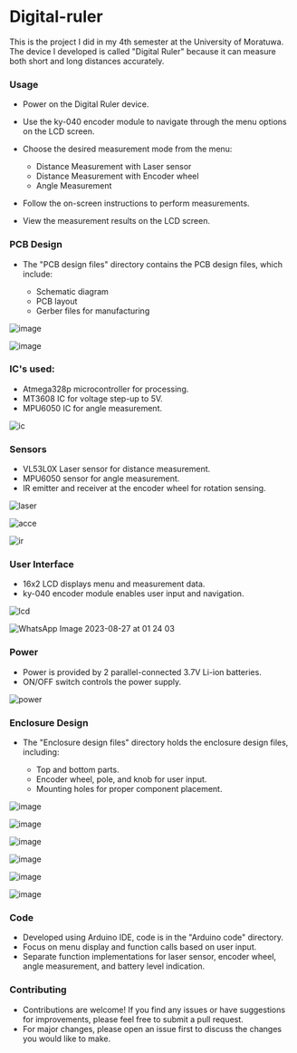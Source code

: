 # Digital-ruler

This is the project I did in my 4th semester at the University of Moratuwa. The device I developed is called "Digital Ruler" because it can measure both short and long distances accurately.

### Usage

- Power on the Digital Ruler device.

- Use the ky-040 encoder module to navigate through the menu options on the LCD screen.

- Choose the desired measurement mode from the menu:
  - Distance Measurement with Laser sensor
  - Distance Measurement with Encoder wheel
  - Angle Measurement
    
- Follow the on-screen instructions to perform measurements.

- View the measurement results on the LCD screen.


### PCB Design
 - The "PCB design files" directory contains the PCB design files, which include:

   - Schematic diagram
   - PCB layout
   - Gerber files for manufacturing

![image](https://github.com/Maliya11/Digital-ruler/assets/114799896/2cb54712-230f-45eb-bce4-5603b17a93c7)

![image](https://github.com/Maliya11/Digital-ruler/assets/114799896/67cdeb60-31b9-481b-8fa0-647c71ba644f)

### IC's used:

- Atmega328p microcontroller for processing.
- MT3608 IC for voltage step-up to 5V.
- MPU6050 IC for angle measurement.

![ic](https://github.com/Maliya11/Digital-ruler/assets/114799896/6e263856-b67e-4c2e-a045-4660e3ae7056)


### Sensors

- VL53L0X Laser sensor for distance measurement.
- MPU6050 sensor for angle measurement.
- IR emitter and receiver at the encoder wheel for rotation sensing.

![laser](https://github.com/Maliya11/Digital-ruler/assets/114799896/5b77d76b-4349-447f-b260-4c3bed21c1c8)

![acce](https://github.com/Maliya11/Digital-ruler/assets/114799896/0c983b32-9afb-40f9-becb-83dd84b80e31)

![ir](https://github.com/Maliya11/Digital-ruler/assets/114799896/0709593b-cd2c-4f51-a291-f9ae2f0b929a)


### User Interface
- 16x2 LCD displays menu and measurement data.
- ky-040 encoder module enables user input and navigation.

![lcd](https://github.com/Maliya11/Digital-ruler/assets/114799896/a9d8478c-dcd0-45ee-9a5b-1d166439ef18)

![WhatsApp Image 2023-08-27 at 01 24 03](https://github.com/Maliya11/Digital-ruler/assets/114799896/29f6c044-9d2f-4a93-ba74-e8165b731aec)

### Power

- Power is provided by 2 parallel-connected 3.7V Li-ion batteries.
- ON/OFF switch controls the power supply.

![power](https://github.com/Maliya11/Digital-ruler/assets/114799896/a67feff1-8b84-4d1c-89fd-ef5fc774f951)


### Enclosure Design
- The "Enclosure design files" directory holds the enclosure design files, including:

  - Top and bottom parts.
  - Encoder wheel, pole, and knob for user input.
  - Mounting holes for proper component placement.

![image](https://github.com/Maliya11/Digital-ruler/assets/114799896/6624172e-dc2b-4a03-a149-600a5aa6fa53)

![image](https://github.com/Maliya11/Digital-ruler/assets/114799896/a9966051-d3e9-4798-9ce2-2f4151eaa08a)

![image](https://github.com/Maliya11/Digital-ruler/assets/114799896/24d3ac61-4e68-46e0-96c9-be74ce723e1f)

![image](https://github.com/Maliya11/Digital-ruler/assets/114799896/37d2af51-e712-47a1-9ca6-af0a10fed48d)

![image](https://github.com/Maliya11/Digital-ruler/assets/114799896/d7e3716f-a729-4762-84d2-d89aa3aad00e)

![image](https://github.com/Maliya11/Digital-ruler/assets/114799896/33d1e2b0-ae06-4277-a409-1e0e4c85ec24)


### Code
- Developed using Arduino IDE, code is in the "Arduino code" directory.
- Focus on menu display and function calls based on user input.
- Separate function implementations for laser sensor, encoder wheel, angle measurement, and battery level indication.

### Contributing
- Contributions are welcome! If you find any issues or have suggestions for improvements, please feel free to submit a pull request.
- For major changes, please open an issue first to discuss the changes you would like to make.

